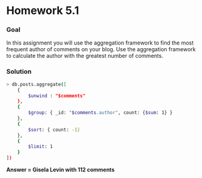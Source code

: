 # Homework 5.1

### Goal

In this assignment you will use the aggregation framework to find the most frequent author of comments on your blog.
Use the aggregation framework to calculate the author with the greatest number of comments.

### Solution

```sh
> db.posts.aggregate([
	{
		$unwind : "$comments"
	},
	{
		$group: { _id: "$comments.author", count: {$sum: 1} }
	},
	{
		$sort: { count: -1}
	},
	{
		$limit: 1
	}
])
```
**Answer = Gisela Levin with 112 comments**
